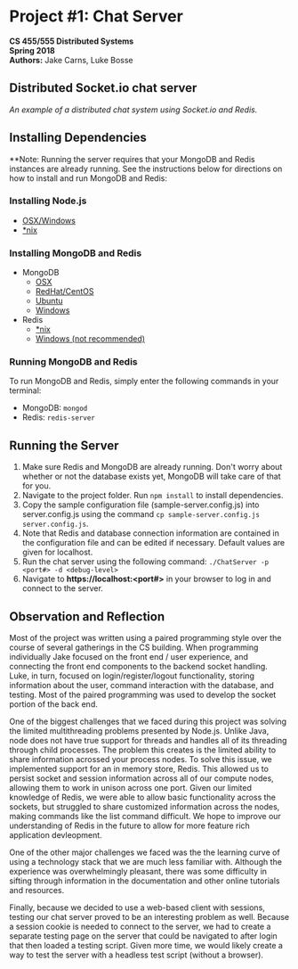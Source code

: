 # Project #1: Chat Server  
**CS 455/555 Distributed Systems**  
**Spring 2018**  
**Authors:** Jake Carns, Luke Bosse  

## Distributed Socket.io chat server
*An example of a distributed chat system using Socket.io and Redis.*  

## Installing Dependencies
**Note: Running the server requires that your MongoDB and Redis instances are already running. See the instructions below for directions on how to install and run MongoDB and Redis:

### Installing Node.js
* [OSX/Windows](https://nodejs.org/en/download/)
* [*nix](https://nodejs.org/en/download/package-manager/)

### Installing MongoDB and Redis
* MongoDB
  * [OSX](https://docs.mongodb.com/manual/tutorial/install-mongodb-on-os-x/)
  * [RedHat/CentOS](https://docs.mongodb.com/manual/tutorial/install-mongodb-on-red-hat/)
  * [Ubuntu](https://docs.mongodb.com/manual/tutorial/install-mongodb-on-ubuntu/)
  * [Windows](https://docs.mongodb.com/manual/tutorial/install-mongodb-on-windows/)
* Redis
  * [*nix](https://redis.io/topics/quickstart)
  * [Windows (not recommended)](https://stackoverflow.com/questions/6476945/how-do-i-run-redis-on-windows/20200022#20200022)
  
### Running MongoDB and Redis
To run MongoDB and Redis, simply enter the following commands in your terminal:
* MongoDB: `mongod`
* Redis: `redis-server`

## Running the Server
1. Make sure Redis and MongoDB are already running. Don't worry about whether or not the database exists yet, MongoDB will take care of that for you.
2. Navigate to the project folder. Run `npm install` to install dependencies.
3. Copy the sample configuration file (sample-server.config.js) into server.config.js using the command `cp sample-server.config.js server.config.js`.
4. Note that Redis and database connection information are contained in the configuration file and can be edited if necessary. Default values are given for localhost.
5. Run the chat server using the following command: `./ChatServer -p <port#> -d <debug-level>`
6. Navigate to **https://localhost:<port#>** in your browser to log in and connect to the server.

## Observation and Reflection
Most of the project was written using a paired programming style over the course of several gatherings in the CS building. When programming individually Jake focused on the front end / user experience, and connecting the front end components to the backend socket handling. Luke, in turn, focused on login/register/logout functionality, storing information about the user, command interaction with the database, and testing. Most of the paired programming was used to develop the socket portion of the back end.

One of the biggest challenges that we faced during this project was solving the limited multithreading problems presented by Node.js. Unlike Java, node does not have true support for threads and handles all of its threading through child processes. The problem this creates is the limited ability to share information acrossed your process nodes. To solve this issue, we implemented support for an in memory store, Redis. This allowed us to persist socket and session information across all of our compute nodes, allowing them to work in unison across one port. Given our limited knowledge of Redis, we were able to allow basic functionality across the sockets, but struggled to share customized information across the nodes, making commands like the list command difficult. We hope to improve our understanding of Redis in the future to allow for more feature rich application devleopment.

One of the other major challenges we faced was the the learning curve of using a technology stack that we are much less familiar with. Although the experience was overwhelmingly pleasant, there was some difficulty in sifting through information in the documentation and other online tutorials and resources.

Finally, because we decided to use a web-based client with sessions, testing our chat server proved to be an interesting problem as well. Because a session cookie is needed to connect to the server, we had to create a separate testing page on the server that could be navigated to after login that then loaded a testing script. Given more time, we would likely create a way to test the server with a headless test script (without a browser).
